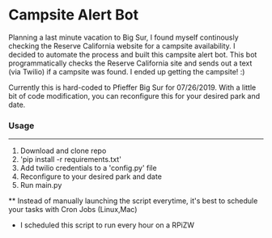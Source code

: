 # Campsite Alert Bot

Planning a last minute vacation to Big Sur, I found myself continously checking the Reserve California website for a campsite availability. I decided to automate the process and built this campsite alert bot. This bot programmatically checks the Reserve California site and sends out a text (via Twilio) if a campsite was found. I ended up getting the campsite! :)

Currently this is hard-coded to Pfieffer Big Sur for 07/26/2019. With a little bit of code modification, you can reconfigure this for your desired park and date.

### Usage
------------
1. Download and clone repo
2. 'pip install -r requirements.txt'
3. Add twilio credentials to a 'config.py' file 
4. Reconfigure to your desired park and date
5. Run main.py

** Instead of manually launching the script everytime, it's best to schedule your tasks with Cron Jobs (Linux,Mac)
  - I scheduled this script to run every hour on a RPiZW